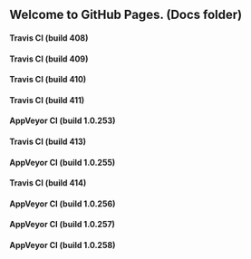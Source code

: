 ## Welcome to GitHub Pages. (Docs folder)

#### Travis CI (build 408)

#### Travis CI (build 409)

#### Travis CI (build 410)

#### Travis CI (build 411)

#### AppVeyor CI (build 1.0.253)

#### Travis CI (build 413)

#### AppVeyor CI (build 1.0.255)

#### Travis CI (build 414)

#### AppVeyor CI (build 1.0.256)

#### AppVeyor CI (build 1.0.257)

#### AppVeyor CI (build 1.0.258)
